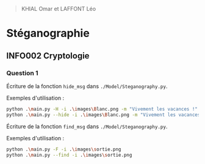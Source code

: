 > KHIAL Omar et LAFFONT Léo

# Stéganographie
## INFO002 Cryptologie

### Question 1
Écriture de la fonction `hide_msg` dans `./Model/Steganography.py`.

Exemples d'utilisation :
```sh
python .\main.py -H -i .\images\Blanc.png -m "Vivement les vacances !" -o ./images/sortie.png
python .\main.py --hide -i .\images\Blanc.png -m "Vivement les vacances !" -o ./images/sortie.png
```


Écriture de la fonction `find_msg` dans `./Model/Steganography.py`.

Exemples d'utilisation :
```sh
python .\main.py -F -i .\images\sortie.png
python .\main.py --find -i .\images\sortie.png
```
